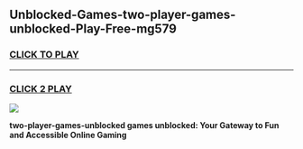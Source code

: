 
## Unblocked-Games-two-player-games-unblocked-Play-Free-mg579
<h3>
<a href="https://premium76.site?title=two-player-games-unblocked&ref=21A">CLICK TO PLAY</a></h3>
<hr>

<h3>
<a href="https://premium76.site?title=two-player-games-unblocked&ref=21A">CLICK 2 PLAY</a>
  
</h3>

<a href="https://premium76.site?title=two-player-games-unblocked&ref=21A"><img src="https://clearcache.store/games.png"></a>


**two-player-games-unblocked games unblocked: Your Gateway to Fun and Accessible Online Gaming**
